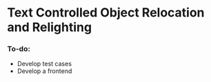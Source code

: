 # Text Controlled Object Relocation and Relighting
### To-do:
- Develop test cases
- Develop a frontend